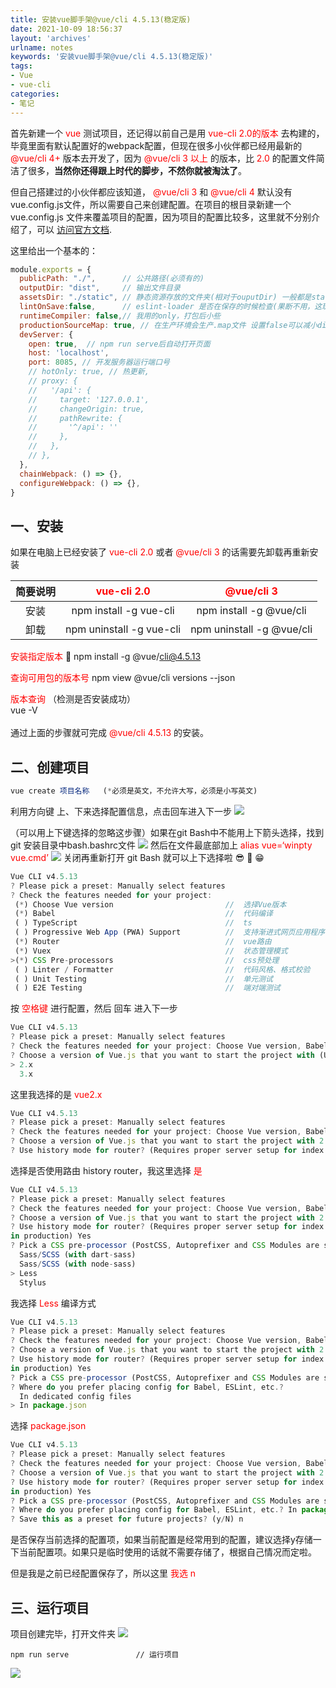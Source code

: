 ```yaml
---
title: 安装vue脚手架@vue/cli 4.5.13(稳定版)
date: 2021-10-09 18:56:37
layout: 'archives'
urlname: notes
keywords: '安装vue脚手架@vue/cli 4.5.13(稳定版)'
tags: 
- Vue
- vue-cli
categories: 
- 笔记
---
```



首先新建一个<font color=red> vue </font>测试项目，还记得以前自己是用<font color=red bgcolor=yellow> vue-cli 2.0的版本 </font>去构建的，毕竟里面有默认配置好的webpack配置，但现在很多小伙伴都已经用最新的<font color=red> @vue/cli 4+ </font>版本去开发了，因为<font color=red> @vue/cli  3 以上 </font>的版本，比<font color=red> 2.0 </font>的配置文件简洁了很多，**当然你还得跟上时代的脚步，不然你就被淘汰了**。

但自己搭建过的小伙伴都应该知道，<font color=red> @vue/cli 3 </font>和<font color=red> @vue/cli 4 </font>默认没有vue.config.js文件，所以需要自己来创建配置。在项目的根目录新建一个 vue.config.js 文件来覆盖项目的配置，因为项目的配置比较多，这里就不分别介绍了，可以 [访问官方文档](https://cli.vuejs.org/zh/config/#vue-config-js).

这里给出一个基本的：
```javascript
module.exports = {
  publicPath: "./",      // 公共路径(必须有的)
  outputDir: "dist",     // 输出文件目录
  assetsDir: "./static", // 静态资源存放的文件夹(相对于ouputDir) 一般都是static目录，不然默认的会是assets
  lintOnSave:false,      // eslint-loader 是否在保存的时候检查(果断不用，这玩意儿我都没装)
  runtimeCompiler: false,// 我用的only，打包后小些
  productionSourceMap: true, // 在生产环境会生产.map文件 设置false可以减小dist文件大小，加速构建
  devServer: {
    open: true,  // npm run serve后自动打开页面
    host: 'localhost',
    port: 8085, // 开发服务器运行端口号
    // hotOnly: true, // 热更新,
    // proxy: {
    //   '/api': {
    //     target: '127.0.0.1',
    //     changeOrigin: true,
    //     pathRewrite: {
    //       '^/api': ''
    //     },
    //   },
    // },
  },
  chainWebpack: () => {},
  configureWebpack: () => {},
}
```
## 一、安装

如果在电脑上已经安装了<font color=red> vue-cli 2.0 </font>或者<font color=red> @vue/cli 3 </font>的话需要先卸载再重新安装

| 简要说明 | <font color=red> vue-cli 2.0 </font> | <font color=red> @vue/cli 3 </font> |
| :--------: |:--------:| :------:|
| 安装 | npm install -g vue-cli | npm install -g @vue/cli |
| 卸载 | npm uninstall -g vue-cli |  npm uninstall -g @vue/cli |

<font color=red> 安装指定版本  </font>🎈
npm install -g @vue/cli@4.5.13

<font color=red> 查询可用包的版本号 </font> 
npm view @vue/cli versions --json

<font color=red> 版本查询 </font>（检测是否安装成功）<br>  vue -V <br>   
通过上面的步骤就可完成<font color=red> @vue/cli 4.5.13 </font>的安装。

## 二、创建项目

```javascript
vue create 项目名称   (*必须是英文，不允许大写，必须是小写英文) 
```
利用方向键 上、下来选择配置信息，点击回车进入下一步
![](./no-001/1.png)

（可以用上下键选择的忽略这步骤）如果在git Bash中不能用上下箭头选择，找到git 安装目录中bash.bashrc文件
![](./no-001/2.png)
然后在文件最底部加上  <font color=red> alias vue=‘winpty vue.cmd’ </font>
![](./no-001/3.png)
关闭再重新打开 git Bash 就可以上下选择啦 😎 🤣 😁
```javascript
Vue CLI v4.5.13
? Please pick a preset: Manually select features
? Check the features needed for your project:
 (*) Choose Vue version                         //  选择Vue版本
 (*) Babel                                      //  代码编译
 ( ) TypeScript                                 //  ts
 ( ) Progressive Web App (PWA) Support          //  支持渐进式网页应用程序
 (*) Router                                     //  vue路由
 (*) Vuex                                       //  状态管理模式
>(*) CSS Pre-processors                         //  css预处理
 ( ) Linter / Formatter                         //  代码风格、格式校验
 ( ) Unit Testing                               //  单元测试
 ( ) E2E Testing                                //  端对端测试
```
按<font color=red> 空格键 </font>进行配置，然后 回车 进入下一步
```javascript
Vue CLI v4.5.13
? Please pick a preset: Manually select features
? Check the features needed for your project: Choose Vue version, Babel, Router, Vuex, CSS Pre-processors
? Choose a version of Vue.js that you want to start the project with (Use arrow keys)
> 2.x
  3.x
```
这里我选择的是<font color=red> vue2.x </font>
```javascript
Vue CLI v4.5.13
? Please pick a preset: Manually select features
? Check the features needed for your project: Choose Vue version, Babel, Router, Vuex, CSS Pre-processors
? Choose a version of Vue.js that you want to start the project with 2.x
? Use history mode for router? (Requires proper server setup for index fallback in production) (Y/n) y
```
选择是否使用路由 history router，我这里选择 <font color=red>是</font>
```javascript
Vue CLI v4.5.13
? Please pick a preset: Manually select features
? Check the features needed for your project: Choose Vue version, Babel, Router, Vuex, CSS Pre-processors
? Choose a version of Vue.js that you want to start the project with 2.x
? Use history mode for router? (Requires proper server setup for index fallback
in production) Yes
? Pick a CSS pre-processor (PostCSS, Autoprefixer and CSS Modules are supported by default):
  Sass/SCSS (with dart-sass)
  Sass/SCSS (with node-sass)
> Less
  Stylus
```
我选择<font color=red> Less </font>编译方式
```javascript
Vue CLI v4.5.13
? Please pick a preset: Manually select features
? Check the features needed for your project: Choose Vue version, Babel, Router, Vuex, CSS Pre-processors
? Choose a version of Vue.js that you want to start the project with 2.x
? Use history mode for router? (Requires proper server setup for index fallback
in production) Yes
? Pick a CSS pre-processor (PostCSS, Autoprefixer and CSS Modules are supported by default): Less
? Where do you prefer placing config for Babel, ESLint, etc.?
  In dedicated config files
> In package.json
```
选择 <font color=red> package.json </font>
```javascript
Vue CLI v4.5.13
? Please pick a preset: Manually select features
? Check the features needed for your project: Choose Vue version, Babel, Router, Vuex, CSS Pre-processors
? Choose a version of Vue.js that you want to start the project with 2.x
? Use history mode for router? (Requires proper server setup for index fallback
in production) Yes
? Pick a CSS pre-processor (PostCSS, Autoprefixer and CSS Modules are supported by default): Less
? Where do you prefer placing config for Babel, ESLint, etc.? In package.json
? Save this as a preset for future projects? (y/N) n
```
是否保存当前选择的配置项，如果当前配置是经常用到的配置，建议选择y存储一下当前配置项。如果只是临时使用的话就不需要存储了，根据自己情况而定啦。

但是我是之前已经配置保存了，所以这里 <font color=red> 我选 n </font>

## 三、运行项目
项目创建完毕，打开文件夹
![](./no-001/4.png)
```
npm run serve               // 运行项目
```
![](./no-001/5.png)

